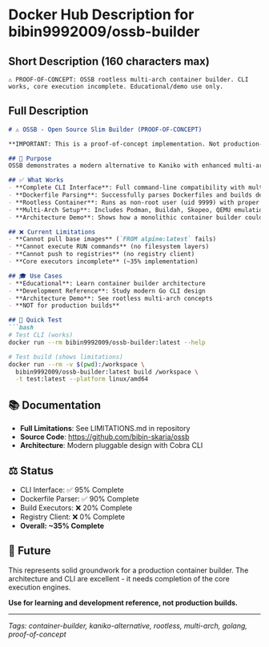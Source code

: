 # Docker Hub Description for bibin9992009/ossb-builder

## Short Description (160 characters max)
```
⚠️ PROOF-OF-CONCEPT: OSSB rootless multi-arch container builder. CLI works, core execution incomplete. Educational/demo use only.
```

## Full Description

```markdown
# ⚠️ OSSB - Open Source Slim Builder (PROOF-OF-CONCEPT)

**IMPORTANT: This is a proof-of-concept implementation. Not production-ready.**

## 🎯 Purpose
OSSB demonstrates a modern alternative to Kaniko with enhanced multi-architecture support and rootless operation. While the CLI and architecture are complete, core build execution is incomplete.

## ✅ What Works
- **Complete CLI Interface**: Full command-line compatibility with multi-arch flags
- **Dockerfile Parsing**: Successfully parses Dockerfiles and builds dependency graphs
- **Rootless Container**: Runs as non-root user (uid 9999) with proper namespaces
- **Multi-Arch Setup**: Includes Podman, Buildah, Skopeo, QEMU emulation
- **Architecture Demo**: Shows how a monolithic container builder could work

## ❌ Current Limitations
- **Cannot pull base images** (`FROM alpine:latest` fails)
- **Cannot execute RUN commands** (no filesystem layers)
- **Cannot push to registries** (no registry client)
- **Core executors incomplete** (~35% implementation)

## 🎓 Use Cases
- **Educational**: Learn container builder architecture
- **Development Reference**: Study modern Go CLI design  
- **Architecture Demo**: See rootless multi-arch concepts
- **NOT for production builds**

## 🚀 Quick Test
```bash
# Test CLI (works)
docker run --rm bibin9992009/ossb-builder:latest --help

# Test build (shows limitations)
docker run --rm -v $(pwd):/workspace \
  bibin9992009/ossb-builder:latest build /workspace \
  -t test:latest --platform linux/amd64
```

## 📚 Documentation
- **Full Limitations**: See LIMITATIONS.md in repository
- **Source Code**: https://github.com/bibin-skaria/ossb
- **Architecture**: Modern pluggable design with Cobra CLI

## ⚖️ Status
- CLI Interface: ✅ 95% Complete
- Dockerfile Parser: ✅ 90% Complete  
- Build Executors: ❌ 20% Complete
- Registry Client: ❌ 0% Complete
- **Overall: ~35% Complete**

## 🔮 Future
This represents solid groundwork for a production container builder. The architecture and CLI are excellent - it needs completion of the core execution engines.

**Use for learning and development reference, not production builds.**

---
*Tags: container-builder, kaniko-alternative, rootless, multi-arch, golang, proof-of-concept*
```